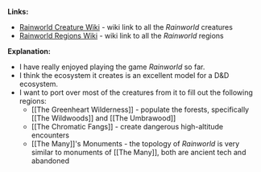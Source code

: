 **Links:**
- [Rainworld Creature Wiki](https://rainworld.miraheze.org/wiki/Creatures) - wiki link to all the *Rainworld* creatures
- [Rainworld Regions Wiki](https://rainworld.miraheze.org/wiki/Regions) - wiki link to all the *Rainworld* regions

**Explanation:**
- I have really enjoyed playing the game *Rainworld* so far.
- I think the ecosystem it creates is an excellent model for a D&D ecosystem.
- I want to port over most of the creatures from it to fill out the following regions:
	- [[The Greenheart Wilderness]] - populate the forests, specifically [[The Wildwoods]] and [[The Umbrawood]]
	- [[The Chromatic Fangs]] - create dangerous high-altitude encounters
	- [[The Many]]'s Monuments - the topology of *Rainworld* is very similar to monuments of [[The Many]], both are ancient tech and abandoned